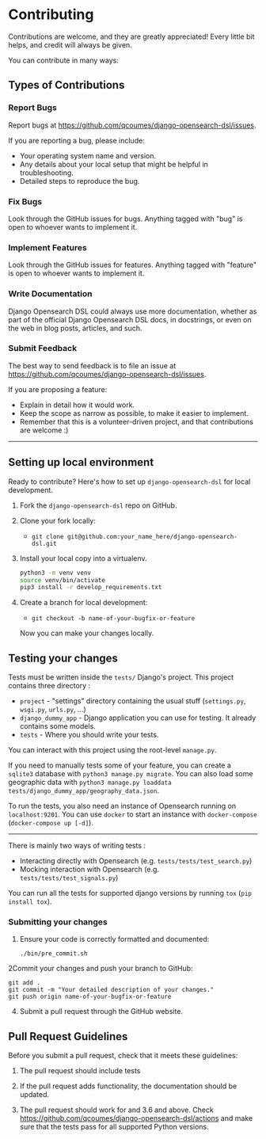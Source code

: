 # Contributing

Contributions are welcome, and they are greatly appreciated! Every little bit helps, and credit will always be given.

You can contribute in many ways:

## Types of Contributions

### Report Bugs

Report bugs at https://github.com/qcoumes/django-opensearch-dsl/issues.

If you are reporting a bug, please include:

* Your operating system name and version.
* Any details about your local setup that might be helpful in troubleshooting.
* Detailed steps to reproduce the bug.

### Fix Bugs

Look through the GitHub issues for bugs. Anything tagged with "bug"
is open to whoever wants to implement it.

### Implement Features

Look through the GitHub issues for features. Anything tagged with "feature"
is open to whoever wants to implement it.

### Write Documentation

Django Opensearch DSL could always use more documentation, whether as part of the official Django Opensearch DSL docs,
in docstrings, or even on the web in blog posts, articles, and such.

### Submit Feedback

The best way to send feedback is to file an issue at https://github.com/qcoumes/django-opensearch-dsl/issues.

If you are proposing a feature:

* Explain in detail how it would work.
* Keep the scope as narrow as possible, to make it easier to implement.
* Remember that this is a volunteer-driven project, and that contributions are welcome :)

--- 

## Setting up local environment

Ready to contribute? Here's how to set up `django-opensearch-dsl` for local development.

1. Fork the `django-opensearch-dsl` repo on GitHub.

2. Clone your fork locally:

    * `git clone git@github.com:your_name_here/django-opensearch-dsl.git`

3. Install your local copy into a virtualenv.

   ```bash
   python3 -m venv venv
   source venv/bin/activate
   pip3 install -r develop_requirements.txt
   ```

4. Create a branch for local development:

    * `git checkout -b name-of-your-bugfix-or-feature`

   Now you can make your changes locally.

## Testing your changes

Tests must be written inside the `tests/` Django's project. This project contains three directory :

* `project` - "settings" directory containing the usual stuff (`settings.py`, `wsgi.py`, `urls.py`, ...)
* `django_dummy_app` - Django application you can use for testing. It already contains some models.
* `tests` - Where you should write your tests.

You can interact with this project using the root-level `manage.py`.

If you need to manually tests some of your feature, you can create a `sqlite3`
database with `python3 manage.py migrate`. You can also load some geographic data with
`python3 manage.py loaddata tests/django_dummy_app/geography_data.json`.

To run the tests, you also need an instance of Opensearch running on `localhost:9201`. You can use `docker`
to start an instance with `docker-compose` (`docker-compose up [-d]`).

---

There is mainly two ways of writing tests :

* Interacting directly with Opensearch (e.g. `tests/tests/test_search.py`)
* Mocking interaction with Opensearch (e.g. `tests/tests/test_signals.py`)

You can run all the tests for supported django versions by running `tox` (`pip install tox`).

### Submitting your changes

1. Ensure your code is correctly formatted and documented:

   ```shell
   ./bin/pre_commit.sh
   ```

2Commit your changes and push your branch to GitHub:

   ```shell
   git add .
   git commit -m "Your detailed description of your changes."
   git push origin name-of-your-bugfix-or-feature
   ```

4. Submit a pull request through the GitHub website.

## Pull Request Guidelines

Before you submit a pull request, check that it meets these guidelines:

1. The pull request should include tests

2. If the pull request adds functionality, the documentation should be updated.

3. The pull request should work for and 3.6 and above. Check
   https://github.com/qcoumes/django-opensearch-dsl/actions
   and make sure that the tests pass for all supported Python versions.
